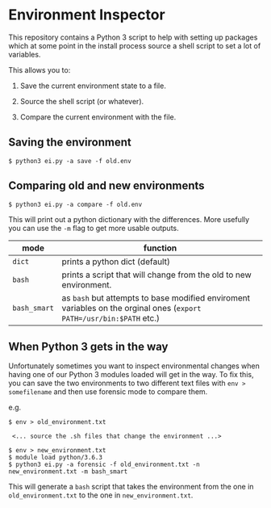 # Environment Inspector

This repository contains a Python 3 script to help with setting up packages which at some point in the install process source a shell script to set a lot of variables.

This allows you to:

1. Save the current environment state to a file.

2. Source the shell script (or whatever).

3. Compare the current environment with the file.

## Saving the environment

```none
$ python3 ei.py -a save -f old.env
```

## Comparing old and new environments

```none
$ python3 ei.py -a compare -f old.env
```

This will print out a python dictionary with the differences.  More usefully you can use the `-m` flag to get more usable outputs.

| mode         | function                                                                                                             |
|--------------|----------------------------------------------------------------------------------------------------------------------|
| `dict`       | prints a python dict (default)                                                                                       |
| `bash`       | prints a script that will change from the old to new environment.                                                    |                     
| `bash_smart` | as `bash` but attempts to base modified enviroment variables on the orginal ones (`export PATH=/usr/bin:$PATH` etc.) |

## When Python 3 gets in the way

Unfortunately sometimes you want to inspect environmental changes when having one of our Python 3 modules loaded will get in the way.  To fix this, you can save the two environments to two different text files with `env > somefilename` and then use forensic mode to compare them.

e.g.

```none
$ env > old_environment.txt

 <... source the .sh files that change the environment ...>
 
$ env > new_environment.txt
$ module load python/3.6.3
$ python3 ei.py -a forensic -f old_environment.txt -n new_environment.txt -m bash_smart
```

This will generate a `bash` script that takes the environment from the one in `old_environment.txt` to the one in `new_environment.txt`.
